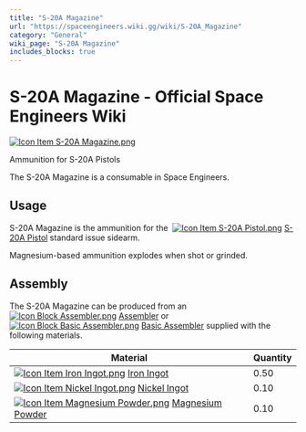 ```yaml
---
title: "S-20A Magazine"
url: "https://spaceengineers.wiki.gg/wiki/S-20A_Magazine"
category: "General"
wiki_page: "S-20A Magazine"
includes_blocks: true
---
```


# S-20A Magazine - Official Space Engineers Wiki

[![Icon Item S-20A Magazine.png](https://spaceengineers.wiki.gg/images/thumb/3/32/Icon_Item_S-20A_Magazine.png/100px-Icon_Item_S-20A_Magazine.png?e23a27)](https://spaceengineers.wiki.gg/wiki/File:Icon_Item_S-20A_Magazine.png)

Ammunition for S-20A Pistols

The S-20A Magazine is a consumable in Space Engineers.

## Usage

S-20A Magazine is the ammunition for the  [![Icon Item S-20A Pistol.png](https://spaceengineers.wiki.gg/images/thumb/f/fa/Icon_Item_S-20A_Pistol.png/21px-Icon_Item_S-20A_Pistol.png?f1ba1a)](https://spaceengineers.wiki.gg/wiki/S-20A_Pistol "S-20A Pistol") [S-20A Pistol](https://spaceengineers.wiki.gg/wiki/S-20A_Pistol "S-20A Pistol") standard issue sidearm.

Magnesium-based ammunition explodes when shot or grinded.

## Assembly

The S-20A Magazine can be produced from an  [![Icon Block Assembler.png](https://spaceengineers.wiki.gg/images/thumb/c/cd/Icon_Block_Assembler.png/21px-Icon_Block_Assembler.png?ceefab)](https://spaceengineers.wiki.gg/wiki/Assembler "Assembler") [Assembler](https://spaceengineers.wiki.gg/wiki/Assembler "Assembler") or  [![Icon Block Basic Assembler.png](https://spaceengineers.wiki.gg/images/thumb/d/df/Icon_Block_Basic_Assembler.png/21px-Icon_Block_Basic_Assembler.png?8d0c2d)](https://spaceengineers.wiki.gg/wiki/Basic_Assembler "Basic Assembler") [Basic Assembler](https://spaceengineers.wiki.gg/wiki/Basic_Assembler "Basic Assembler") supplied with the following materials.

| Material | Quantity |
| --- | --- |
| [![Icon Item Iron Ingot.png](https://spaceengineers.wiki.gg/images/thumb/e/e7/Icon_Item_Iron_Ingot.png/21px-Icon_Item_Iron_Ingot.png?388ec0)](https://spaceengineers.wiki.gg/wiki/Iron_Ingot "Iron Ingot") [Iron Ingot](https://spaceengineers.wiki.gg/wiki/Iron_Ingot "Iron Ingot") | 0.50 |
| [![Icon Item Nickel Ingot.png](https://spaceengineers.wiki.gg/images/thumb/4/4b/Icon_Item_Nickel_Ingot.png/21px-Icon_Item_Nickel_Ingot.png?e67f47)](https://spaceengineers.wiki.gg/wiki/Nickel_Ingot "Nickel Ingot") [Nickel Ingot](https://spaceengineers.wiki.gg/wiki/Nickel_Ingot "Nickel Ingot") | 0.10 |
| [![Icon Item Magnesium Powder.png](https://spaceengineers.wiki.gg/images/thumb/a/ab/Icon_Item_Magnesium_Powder.png/21px-Icon_Item_Magnesium_Powder.png?56ae33)](https://spaceengineers.wiki.gg/wiki/Magnesium_Powder "Magnesium Powder") [Magnesium Powder](https://spaceengineers.wiki.gg/wiki/Magnesium_Powder "Magnesium Powder") | 0.10 |